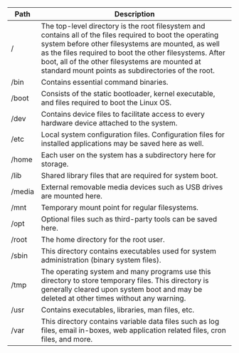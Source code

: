 | Path      | Description                          |
| --------- | ------------------------------------ |
| /         | 	The top-level directory is the root filesystem and contains all of the files required to boot the operating system before other filesystems are mounted, as well as the files required to boot the other filesystems. After boot, all of the other filesystems are mounted at standard mount points as subdirectories of the root.
|/bin      	| Contains essential command binaries.
|/boot	    | Consists of the static bootloader, kernel executable, and files required to boot the Linux OS.
|/dev	    | Contains device files to facilitate access to every hardware device attached to the system.
|/etc	    | Local system configuration files. Configuration files for installed applications may be saved here as well.
|/home	    | Each user on the system has a subdirectory here for storage.
|/lib	    | Shared library files that are required for system boot.
|/media	    | External removable media devices such as USB drives are mounted here.
|/mnt	    | Temporary mount point for regular filesystems.
|/opt	    | Optional files such as third-party tools can be saved here.
|/root	    | The home directory for the root user.
|/sbin	    | This directory contains executables used for system administration (binary system files).
|/tmp	    | The operating system and many programs use this directory to store temporary files. This directory is generally cleared upon system boot and may be deleted at other times without any warning.
|/usr	    | Contains executables, libraries, man files, etc.
|/var       | This directory contains variable data files such as log files, email in-boxes, web    application related files, cron files, and more.